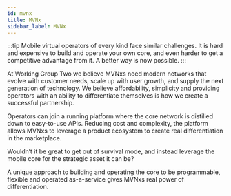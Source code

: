 ```yaml
---
id: mvnx
title: MVNx
sidebar_label: MVNx
---
```


:::tip 
Mobile virtual operators of every kind face similar challenges. It is hard and expensive to build and operate your own core, and even harder to get a competitive advantage from it. A better way is now possible.
:::

At Working Group Two we believe MVNxs need modern networks that evolve with customer needs, scale up with user growth, and supply the next generation of technology. We believe affordability, simplicity and providing  operators with an ability to differentiate themselves is how we create a successful partnership.

Operators can join a running platform where the core network is distilled down to easy-to-use APIs. Reducing cost and complexity, the platform allows MVNxs to leverage a product ecosystem to create real differentiation in the marketplace.

Wouldn’t it be great to get out of survival mode, and instead leverage the mobile core for the strategic asset it can be?

A unique approach to building and operating the core to be programmable, flexible and operated as-a-service gives MVNxs real power of differentiation.
